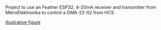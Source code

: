 Project to use an Feather ESP32, 4-20mA receiver and transmitter from MikroElektronika to control a DMA-22-02 from HCS

[illustrative figure](https://github.com/vegarwe/4-20mA_interface/blob/main/doc/DMA-2-Page-2.png?raw=true)
